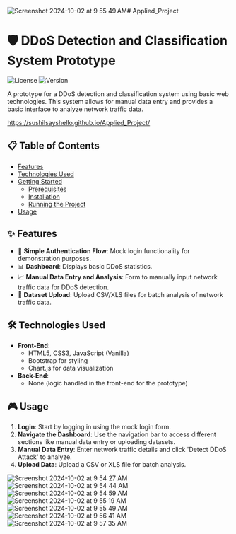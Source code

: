 ![Screenshot 2024-10-02 at 9 55 49 AM](https://github.com/user-attachments/assets/38c3a254-9fe0-453a-9144-6c2a8ac1271f)# Applied_Project

# 🛡️ DDoS Detection and Classification System Prototype

![License](https://img.shields.io/badge/license-MIT-green)
![Version](https://img.shields.io/badge/version-prototype-blue)

A prototype for a DDoS detection and classification system using basic web technologies. This system allows for manual data entry and provides a basic interface to analyze network traffic data.

https://sushilsayshello.github.io/Applied_Project/ 

## 📋 Table of Contents

- [Features](#-features)
- [Technologies Used](#-technologies-used)
- [Getting Started](#-getting-started)
  - [Prerequisites](#prerequisites)
  - [Installation](#installation)
  - [Running the Project](#running-the-project)
- [Usage](#-usage)


## ✨ Features

- 🔐 **Simple Authentication Flow**: Mock login functionality for demonstration purposes.
- 📊 **Dashboard**: Displays basic DDoS statistics.
- 📈 **Manual Data Entry and Analysis**: Form to manually input network traffic data for DDoS detection.
- 📂 **Dataset Upload**: Upload CSV/XLS files for batch analysis of network traffic data.

## 🛠️ Technologies Used

- **Front-End**: 
  - HTML5, CSS3, JavaScript (Vanilla)
  - Bootstrap for styling
  - Chart.js for data visualization
- **Back-End**:
  - None (logic handled in the front-end for the prototype)

## 🎮 Usage

1. **Login**: Start by logging in using the mock login form.
2. **Navigate the Dashboard**: Use the navigation bar to access different sections like manual data entry or uploading datasets.
3. **Manual Data Entry**: Enter network traffic details and click 'Detect DDoS Attack' to analyze.
4. **Upload Data**: Upload a CSV or XLS file for batch analysis.


<img src="https://github.com/user-attachments/assets/13b0d4dd-6d3f-467f-8eed-059fd330a2d7" alt="Screenshot 2024-10-02 at 9 54 27 AM">
<img src="https://github.com/user-attachments/assets/fa0bad69-82fc-4012-a937-8b57c778454d" alt="Screenshot 2024-10-02 at 9 54 44 AM">
<img src="https://github.com/user-attachments/assets/ffd8b5b6-e1dc-45a6-b3a0-335904c48422" alt="Screenshot 2024-10-02 at 9 54 59 AM">
<img src="https://github.com/user-attachments/assets/e05723c1-6f33-4650-9f42-99da91a00de4" alt="Screenshot 2024-10-02 at 9 55 19 AM">
<img src="https://github.com/user-attachments/assets/b4c162cc-e01c-43e0-817c-3666ee867f62" alt="Screenshot 2024-10-02 at 9 55 49 AM">
<img src="https://github.com/user-attachments/assets/39bb87a0-c31f-47c0-b54c-614e8244d69a" alt="Screenshot 2024-10-02 at 9 56 41 AM">
<img src="https://github.com/user-attachments/assets/a525ace1-8fba-424e-b298-937d1a151179" alt="Screenshot 2024-10-02 at 9 57 35 AM">




